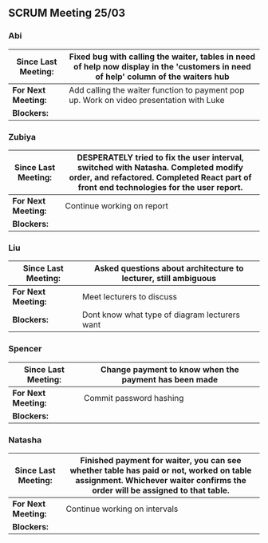 ## SCRUM Meeting 25/03

### Abi
| Since Last Meeting: | Fixed bug with calling the waiter, tables in need of help now display in the 'customers in need of help' column of the waiters hub |
| --- | --- |
| **For Next Meeting:** | Add calling the waiter function to payment pop up. Work on video presentation with Luke |
| **Blockers:** |  |

### Zubiya
| Since Last Meeting: | DESPERATELY tried to fix the user interval, switched with Natasha. Completed modify order, and refactored. Completed React part of front end technologies for the user report. |
| --- | --- |
| **For Next Meeting:** | Continue working on report |
| **Blockers:** |  |

### Liu
| Since Last Meeting: | Asked questions about architecture to lecturer, still ambiguous |
| --- | --- |
| **For Next Meeting:** | Meet lecturers to discuss |
| **Blockers:** | Dont know what type of diagram lecturers want |

### Spencer
| Since Last Meeting: | Change payment to know when the payment has been made |
| --- | --- |
| **For Next Meeting:** | Commit password hashing |
| **Blockers:** |  |

### Natasha
| Since Last Meeting: | Finished payment for waiter, you can see whether table has paid or not, worked on table assignment. Whichever waiter confirms the order will be assigned to that table. |
| --- | --- |
| **For Next Meeting:** | Continue working on intervals |
| **Blockers:** |  |
